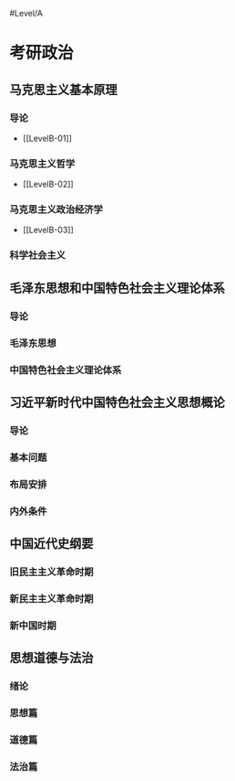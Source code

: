 #Level/A
# 考研政治
## 马克思主义基本原理
### 导论
- [[LevelB-01]] 
### 马克思主义哲学
- [[LevelB-02]] 
### 马克思主义政治经济学
- [[LevelB-03]]
### 科学社会主义

## 毛泽东思想和中国特色社会主义理论体系
### 导论

### 毛泽东思想

### 中国特色社会主义理论体系

## 习近平新时代中国特色社会主义思想概论
### 导论

### 基本问题

### 布局安排

### 内外条件

## 中国近代史纲要
### 旧民主主义革命时期

### 新民主主义革命时期

### 新中国时期

## 思想道德与法治
### 绪论

### 思想篇

### 道德篇

### 法治篇 